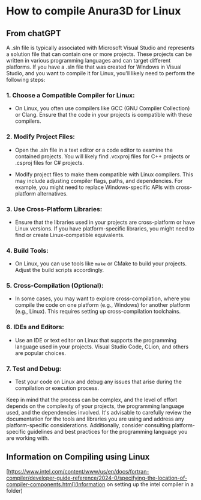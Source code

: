 # How to compile Anura3D for Linux

## From chatGPT

A .sln file is typically associated with Microsoft Visual Studio and represents a solution file that can contain one or more projects. These projects can be written in various programming languages and can target different platforms. If you have a .sln file that was created for Windows in Visual Studio, and you want to compile it for Linux, you'll likely need to perform the following steps:

### 1. Choose a Compatible Compiler for Linux:

- On Linux, you often use compilers like GCC (GNU Compiler Collection) or Clang. Ensure that the code in your projects is compatible with these compilers.

### 2. Modify Project Files:

- Open the .sln file in a text editor or a code editor to examine the contained projects. You will likely find .vcxproj files for C++ projects or .csproj files for C# projects.

- Modify project files to make them compatible with Linux compilers. This may include adjusting compiler flags, paths, and dependencies. For example, you might need to replace Windows-specific APIs with cross-platform alternatives.

### 3. Use Cross-Platform Libraries:

- Ensure that the libraries used in your projects are cross-platform or have Linux versions. If you have platform-specific libraries, you might need to find or create Linux-compatible equivalents.

### 4. Build Tools:

- On Linux, you can use tools like `make` or CMake to build your projects. Adjust the build scripts accordingly.

### 5. Cross-Compilation (Optional):

- In some cases, you may want to explore cross-compilation, where you compile the code on one platform (e.g., Windows) for another platform (e.g., Linux). This requires setting up cross-compilation toolchains.

### 6. IDEs and Editors:

- Use an IDE or text editor on Linux that supports the programming language used in your projects. Visual Studio Code, CLion, and others are popular choices.

### 7. Test and Debug:

- Test your code on Linux and debug any issues that arise during the compilation or execution process.

Keep in mind that the process can be complex, and the level of effort depends on the complexity of your projects, the programming language used, and the dependencies involved. It's advisable to carefully review the documentation for the tools and libraries you are using and address any platform-specific considerations. Additionally, consider consulting platform-specific guidelines and best practices for the programming language you are working with.

## Information on Compiling using Linux
[https://www.intel.com/content/www/us/en/docs/fortran-compiler/developer-guide-reference/2024-0/specifying-the-location-of-compiler-components.html](Information on setting up the intel compiler in a folder)
